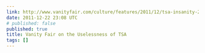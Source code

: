 ```yaml
---
link: http://www.vanityfair.com/culture/features/2011/12/tsa-insanity-201112
date: 2011-12-22 23:08 UTC
# published: false
published: true
title: Vanity Fair on the Uselessness of TSA
tags: []
---
```



